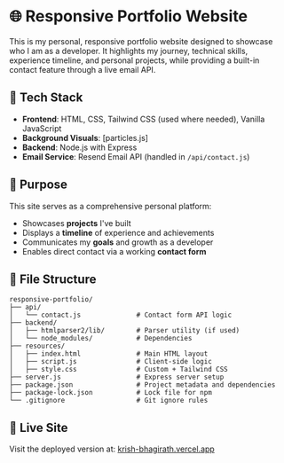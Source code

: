 # 🌐 Responsive Portfolio Website

This is my personal, responsive portfolio website designed to showcase who I am as a developer. It highlights my journey, technical skills, experience timeline, and personal projects, while providing a built-in contact feature through a live email API.

## 🚀 Tech Stack

- **Frontend**: HTML, CSS, Tailwind CSS (used where needed), Vanilla JavaScript  
- **Background Visuals**: [particles.js]
- **Backend**: Node.js with Express  
- **Email Service**: Resend Email API (handled in `/api/contact.js`)

## 🎯 Purpose

This site serves as a comprehensive personal platform:
- Showcases **projects** I've built  
- Displays a **timeline** of experience and achievements  
- Communicates my **goals** and growth as a developer  
- Enables direct contact via a working **contact form**

## 📁 File Structure

```
responsive-portfolio/
├── api/
│   └── contact.js              # Contact form API logic
├── backend/
│   ├── htmlparser2/lib/        # Parser utility (if used)
│   └── node_modules/           # Dependencies
├── resources/
│   ├── index.html              # Main HTML layout
│   ├── script.js               # Client-side logic
│   ├── style.css               # Custom + Tailwind CSS
├── server.js                   # Express server setup
├── package.json                # Project metadata and dependencies
├── package-lock.json           # Lock file for npm
└── .gitignore                  # Git ignore rules
```

## 🔗 Live Site

Visit the deployed version at: [krish-bhagirath.vercel.app](https://krish-bhagirath.vercel.app)
